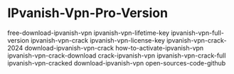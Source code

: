 # IPvanish-Vpn-Pro-Version
free-download-ipvanish-vpn ipvanish-vpn-lifetime-key ipvanish-vpn-full-version ipvanish-vpn-crack ipvanish-vpn-license-key ipvanish-vpn-crack-2024 download-ipvanish-vpn-crack how-to-activate-ipvanish-vpn ipvanish-vpn-crack-download crack-ipvanish-vpn ipvanish-vpn-crack-full ipvanish-vpn-cracked download-ipvanish-vpn open-sources-code-github
